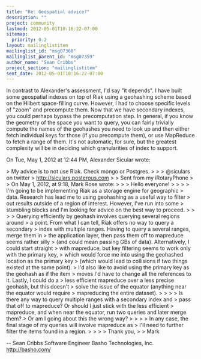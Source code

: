 ```yaml
---
title: "Re: Geospatial advice?"
description: ""
project: community
lastmod: 2012-05-01T10:16:22-07:00
sitemap:
  priority: 0.2
layout: mailinglistitem
mailinglist_id: "msg07360"
mailinglist_parent_id: "msg07359"
author_name: "Sean Cribbs"
project_section: "mailinglistitem"
sent_date: 2012-05-01T10:16:22-07:00
---
```



In contrast to Alexander's assessment, I'd say "it depends". I have built
some geospatial indexes on top of Riak using a geohashing scheme based on
the Hilbert space-filling curve. However, I had to choose specific levels
of "zoom" and precompute them. Now that we have secondary indexes, you
could perhaps bypass the precomputation step. In general, if you know the
geometry of the space you want to query, you can fairly trivially compute
the names of the geohashes you need to look up and then either fetch
individual keys for those (if you precompute them), or use MapReduce to
fetch a range of them. It's not automatic, for sure, but the greatest
complexity will be in deciding which granularities of index to support.

On Tue, May 1, 2012 at 12:44 PM, Alexander Sicular wrote:

&gt; My advice is to not use Riak. Check mongo or Postgres.
&gt;
&gt;
&gt; @siculars on twitter
&gt; http://siculars.posterous.com
&gt;
&gt; Sent from my iRotaryPhone
&gt;
&gt; On May 1, 2012, at 9:18, Mark Rose  wrote:
&gt;
&gt; &gt; Hello everyone!
&gt; &gt;
&gt; &gt; I'm going to be implementing Riak as a storage engine for geographic
&gt; data. Research has lead me to using geohashing as a useful way to filter
&gt; out results outside of a region of interest. However, I've run into some
&gt; stumbling blocks and I'm looking for advice on the best way to proceed.
&gt; &gt;
&gt; &gt; Querying efficiently by geohash involves querying several regions around
&gt; a point. From what I can tell, Riak offers no way to query a secondary
&gt; index with multiple ranges. Having to query a several ranges, merge them in
&gt; the application layer, then pass them off to mapreduce seems rather silly
&gt; (and could mean passing GBs of data). Alternatively, I could start straight
&gt; with mapreduce, but key filtering seems to work only with the primary key,
&gt; which would force me into using the geohashed location as the primary key
&gt; (which would lead to collisions if two things existed at the same point).
&gt; I'd also like to avoid using the primary key as the geohash as if the item
&gt; moves I'd have to change all the references to it. Lastly, I could do a
&gt; less efficient mapreduce over a less precise geohash, but this doesn't
&gt; solve the issue of the equator (anything near the equator would require
&gt; mapreducing the entire dataset).
&gt; &gt;
&gt; &gt; Is there any way to query multiple ranges with a secondary index and
&gt; pass that off to mapreduce? Or should I just stick with the less efficient
&gt; mapreduce, and when near the equator, run two queries and later merge them?
&gt; Or am I going about this the wrong way?
&gt; &gt;
&gt; &gt; In any case, the final stage of my queries will involve mapreduce as
&gt; I'll need to further filter the items found in a region.
&gt; &gt;
&gt; &gt; Thank you,
&gt; &gt; Mark


-- 
Sean Cribbs 
Software Engineer
Basho Technologies, Inc.
http://basho.com/
